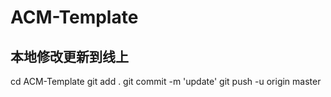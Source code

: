 # ACM-Template
## 本地修改更新到线上
cd ACM-Template
git add .
git commit -m 'update'
git push -u origin master